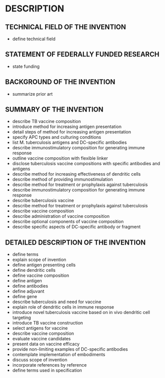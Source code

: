 # DESCRIPTION

## TECHNICAL FIELD OF THE INVENTION

- define technical field

## STATEMENT OF FEDERALLY FUNDED RESEARCH

- state funding

## BACKGROUND OF THE INVENTION

- summarize prior art

## SUMMARY OF THE INVENTION

- describe TB vaccine composition
- introduce method for increasing antigen presentation
- detail steps of method for increasing antigen presentation
- specify APC types and culturing conditions
- list M. tuberculosis antigens and DC-specific antibodies
- describe immunostimulatory composition for generating immune response
- outline vaccine composition with flexible linker
- disclose tuberculosis vaccine compositions with specific antibodies and antigens
- describe method for increasing effectiveness of dendritic cells
- describe method of providing immunostimulation
- describe method for treatment or prophylaxis against tuberculosis
- describe immunostimulatory composition for generating immune response
- describe tuberculosis vaccine
- describe method for treatment or prophylaxis against tuberculosis
- describe vaccine composition
- describe administration of vaccine composition
- describe optional components of vaccine composition
- describe specific aspects of DC-specific antibody or fragment

## DETAILED DESCRIPTION OF THE INVENTION

- define terms
- explain scope of invention
- define antigen presenting cells
- define dendritic cells
- define vaccine composition
- define antigen
- define antibodies
- define adjuvant
- define gene
- describe tuberculosis and need for vaccine
- explain role of dendritic cells in immune response
- introduce novel tuberculosis vaccine based on in vivo dendritic cell targeting
- introduce TB vaccine construction
- select antigens for vaccine
- describe vaccine composition
- evaluate vaccine candidates
- present data on vaccine efficacy
- provide non-limiting examples of DC-specific antibodies
- contemplate implementation of embodiments
- discuss scope of invention
- incorporate references by reference
- define terms used in specification

